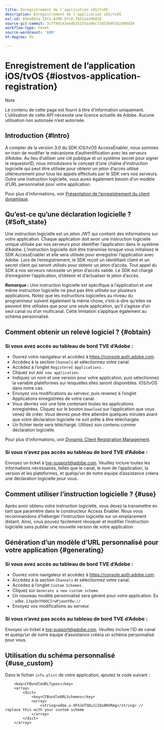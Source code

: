 ```yaml
---
title: Enregistrement de l’application iOS/tvOS
description: Enregistrement de l’application iOS/tvOS
exl-id: 89ee6b5a-29fa-4396-bfc8-7651aa3d6826
source-git-commit: 3cff9d143eedb35155aa06c72d53b951b2d08d39
workflow-type: tm+mt
source-wordcount: '609'
ht-degree: 0%

---
```



# Enregistrement de l’application iOS/tvOS {#iostvos-application-registration}

>[!NOTE]
>
>Le contenu de cette page est fourni à titre d’information uniquement. L’utilisation de cette API nécessite une licence actuelle de Adobe. Aucune utilisation non autorisée n’est autorisée.

## Introduction {#Intro}

À compter de la version 3.0 du SDK iOS/tvOS AccessEnabler, nous sommes en train de modifier le mécanisme d’authentification avec les serveurs d’Adobe. Au lieu d’utiliser une clé publique et un système secret pour signer le requestorID, nous introduisons le concept d’une chaîne d’instruction logicielle qui peut être utilisée pour obtenir un jeton d’accès utilisé ultérieurement pour tous les appels effectués par le SDK vers nos serveurs. Outre une instruction logicielle, vous aurez également besoin d’un modèle d’URL personnalisé pour votre application.

Pour plus d’informations, voir [Présentation de l’enregistrement du client dynamique](./dcr-api/dynamic-client-registration-overview.md).

## Qu’est-ce qu’une déclaration logicielle ? {#Soft_state}

Une instruction logicielle est un jeton JWT qui contient des informations sur votre application. Chaque application doit avoir une instruction logicielle unique utilisée par nos serveurs pour identifier l’application dans le système d’Adobe. L’instruction logicielle doit être transmise lorsque vous initialisez le SDK AccessEnabler et elle sera utilisée pour enregistrer l’application avec Adobe. Lors de l’enregistrement, le SDK reçoit un identifiant client et un secret client qui seront utilisés pour obtenir un jeton d’accès. Tout appel du SDK à nos serveurs nécessite un jeton d’accès valide. Le SDK est chargé d’enregistrer l’application, d’obtenir et d’actualiser le jeton d’accès.

**Remarque :** Une instruction logicielle est spécifique à l’application et une même instruction logicielle ne peut pas être utilisée sur plusieurs applications. Notez que les instructions logicielles au niveau du programmeur suivent également la même chose, c’est-à-dire qu’elles ne peuvent être utilisées que pour une seule application, qu’il s’agisse d’un seul canal ou d’un multicanal. Cette limitation s’applique également au schéma personnalisé.

## Comment obtenir un relevé logiciel ? {#obtain}

### Si vous avez accès au tableau de bord TVE d’Adobe :

- Ouvrez votre navigateur et accédez à <https://console.auth.adobe.com>.
- Accédez à la section `Channels` et sélectionnez votre canal.
- Accédez à l’onglet `Registered Applications` .
- Cliquez sur `Add new application`.
- Indiquez un nom et une version pour votre application, puis sélectionnez la variable   plateformes sur lesquelles elles seront disponibles. iOS/tvOS dans notre cas.
- Envoyez vos modifications au serveur, puis revenez à l’onglet Applications enregistrées de votre canal.
- Vous devriez voir une liste contenant toutes les applications enregistrées. Cliquez sur le bouton   `Download` sur l’application que vous venez de créer. Vous devrez peut-être attendre quelques minutes avant que votre déclaration logicielle ne soit prête à être téléchargée.
- Un fichier texte sera téléchargé. Utilisez son contenu comme déclaration logicielle.

Pour plus d’informations, voir [Dynamic Client Registration Management](./dcr-api/dynamic-client-registration-overview.md#dynamic-client-registration-management).

### Si vous n’avez pas accès au tableau de bord TVE d’Adobe :

Envoyez un ticket à <tve-support@adobe.com>. Veuillez inclure toutes les informations nécessaires, telles que le canal, le nom de l’application, la version et les plateformes, et quelqu’un de notre équipe d’assistance créera une déclaration logicielle pour vous.

## Comment utiliser l’instruction logicielle ? {#use}

Après avoir obtenu votre instruction logicielle, vous devez la transmettre en tant que paramètre dans le constructeur Access Enabler. Nous vous recommandons d’héberger l’instruction logicielle sur un emplacement distant. Ainsi, vous pouvez facilement révoquer et modifier l’instruction logicielle sans publier une nouvelle version de votre application.

## Génération d’un modèle d’URL personnalisé pour votre application {#generating}

### Si vous avez accès au tableau de bord TVE d’Adobe :

- Ouvrez votre navigateur et accédez à <https://console.auth.adobe.com>.
- Accédez à la section `Channels` et sélectionnez votre canal.
- Accédez à l’onglet `Custom Schemes` .
- Cliquez sur `Generate a new custom scheme`.
- Un nouveau modèle personnalisé sera généré pour votre application. Ex : `adbe.1JqxQsYhQOCIrwPjaooY8w://`
- Envoyez vos modifications au serveur.

### Si vous n’avez pas accès au tableau de bord TVE d’Adobe :

Envoyez un ticket à <tve-support@adobe.com>. Veuillez inclure l’ID de canal et quelqu’un de notre équipe d’assistance créera un schéma personnalisé pour vous.

## Utilisation du schéma personnalisé {#use_custom}

Dans le fichier `info.plist` de votre application, ajoutez le code suivant :

```plist
    <key>CFBundleURLTypes</key>
    <array>
        <dict>
            <key>CFBundleURLSchemes</key>
            <array>
                <string>adbe.u-XFXJeTSDuJiIQs0HVRAg</string> // replace this with your custom scheme
            </array>
        </dict>
    </array>
```
